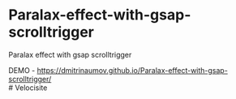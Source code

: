 # Paralax-effect-with-gsap-scrolltrigger
Paralax effect with gsap scrolltrigger

DEMO - https://dmitrinaumov.github.io/Paralax-effect-with-gsap-scrolltrigger/ \
#   V e l o c i s i t e  
 